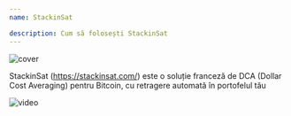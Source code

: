 ```yaml
---
name: StackinSat

description: Cum să folosești StackinSat
---
```


![cover](assets/cover.webp)

StackinSat (https://stackinsat.com/) este o soluție franceză de DCA (Dollar Cost Averaging) pentru Bitcoin, cu retragere automată în portofelul tău

![video](https://www.youtube.com/watch?v=mpT3kJDfRVw)
